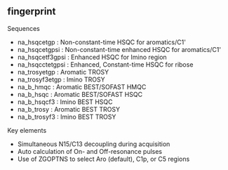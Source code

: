fingerprint
-----------

Sequences

- na_hsqcetgp	 	: Non-constant-time HSQC for aromatics/C1'
- na_hsqcetgpsi	 	: Non-constant-time enhanced HSQC for aromatics/C1'
- na_hsqcetf3gpsi	: Enhanced HSQC for Imino region 
- na_hsqcctetgpsi	: Enhanced, Constant-time HSQC for ribose
- na_trosyetgp		: Aromatic TROSY
- na_trosyf3etgp	: Imino TROSY
- na_b_hmqc		: Aromatic BEST/SOFAST HMQC
- na_b_hsqc		: Aromatic BEST/SOFAST HSQC
- na_b_hsqcf3		: Imino BEST HSQC
- na_b_trosy		: Aromatic BEST TROSY
- na_b_trosyf3		: Imino BEST TROSY

Key elements

- Simultaneous N15/C13 decoupling during acquisition
- Auto calculation of On- and Off-resonance pulses
- Use of ZGOPTNS to select Aro (default), C1p, or C5 regions
